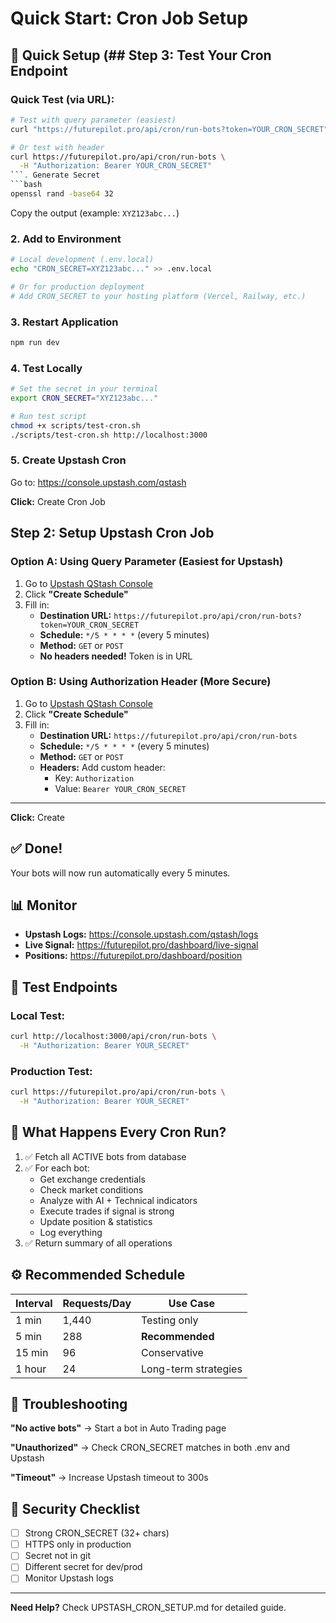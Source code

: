 # Quick Start: Cron Job Setup

## 🚀 Quick Setup (## Step 3: Test Your Cron Endpoint

### Quick Test (via URL):
```bash
# Test with query parameter (easiest)
curl "https://futurepilot.pro/api/cron/run-bots?token=YOUR_CRON_SECRET"

# Or test with header
curl https://futurepilot.pro/api/cron/run-bots \
  -H "Authorization: Bearer YOUR_CRON_SECRET"
```. Generate Secret
```bash
openssl rand -base64 32
```
Copy the output (example: `XYZ123abc...`)

### 2. Add to Environment
```bash
# Local development (.env.local)
echo "CRON_SECRET=XYZ123abc..." >> .env.local

# Or for production deployment
# Add CRON_SECRET to your hosting platform (Vercel, Railway, etc.)
```

### 3. Restart Application
```bash
npm run dev
```

### 4. Test Locally
```bash
# Set the secret in your terminal
export CRON_SECRET="XYZ123abc..."

# Run test script
chmod +x scripts/test-cron.sh
./scripts/test-cron.sh http://localhost:3000
```

### 5. Create Upstash Cron

Go to: https://console.upstash.com/qstash

**Click:** Create Cron Job

## Step 2: Setup Upstash Cron Job

### Option A: Using Query Parameter (Easiest for Upstash)

1. Go to [Upstash QStash Console](https://console.upstash.com/qstash)
2. Click **"Create Schedule"**
3. Fill in:
   - **Destination URL:** `https://futurepilot.pro/api/cron/run-bots?token=YOUR_CRON_SECRET`
   - **Schedule:** `*/5 * * * *` (every 5 minutes)
   - **Method:** `GET` or `POST`
   - **No headers needed!** Token is in URL

### Option B: Using Authorization Header (More Secure)

1. Go to [Upstash QStash Console](https://console.upstash.com/qstash)
2. Click **"Create Schedule"**
3. Fill in:
   - **Destination URL:** `https://futurepilot.pro/api/cron/run-bots`
   - **Schedule:** `*/5 * * * *` (every 5 minutes)
   - **Method:** `GET` or `POST`
   - **Headers:** Add custom header:
     - Key: `Authorization`
     - Value: `Bearer YOUR_CRON_SECRET`

---

**Click:** Create

## ✅ Done! 

Your bots will now run automatically every 5 minutes.

## 📊 Monitor

- **Upstash Logs:** https://console.upstash.com/qstash/logs
- **Live Signal:** https://futurepilot.pro/dashboard/live-signal
- **Positions:** https://futurepilot.pro/dashboard/position

## 🔧 Test Endpoints

### Local Test:
```bash
curl http://localhost:3000/api/cron/run-bots \
  -H "Authorization: Bearer YOUR_SECRET"
```

### Production Test:
```bash
curl https://futurepilot.pro/api/cron/run-bots \
  -H "Authorization: Bearer YOUR_SECRET"
```

## 📝 What Happens Every Cron Run?

1. ✅ Fetch all ACTIVE bots from database
2. ✅ For each bot:
   - Get exchange credentials
   - Check market conditions
   - Analyze with AI + Technical indicators
   - Execute trades if signal is strong
   - Update position & statistics
   - Log everything
3. ✅ Return summary of all operations

## ⚙️ Recommended Schedule

| Interval | Requests/Day | Use Case |
|----------|--------------|----------|
| 1 min    | 1,440        | Testing only |
| 5 min    | 288          | **Recommended** |
| 15 min   | 96           | Conservative |
| 1 hour   | 24           | Long-term strategies |

## 🛟 Troubleshooting

**"No active bots"** 
→ Start a bot in Auto Trading page

**"Unauthorized"**
→ Check CRON_SECRET matches in both .env and Upstash

**"Timeout"**
→ Increase Upstash timeout to 300s

## 🔐 Security Checklist

- [ ] Strong CRON_SECRET (32+ chars)
- [ ] HTTPS only in production
- [ ] Secret not in git
- [ ] Different secret for dev/prod
- [ ] Monitor Upstash logs

---

**Need Help?** Check UPSTASH_CRON_SETUP.md for detailed guide.

